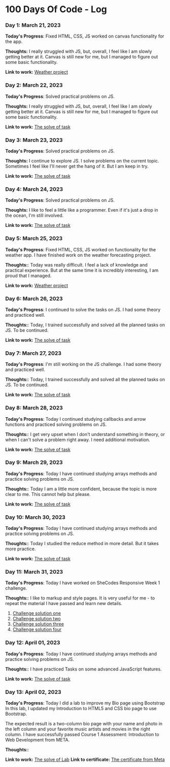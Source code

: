 # 100 Days Of Code - Log

### Day 1: March 21, 2023

**Today's Progress**: Fixed HTML, CSS, JS worked on canvas functionality for the app.

**Thoughts:** I really struggled with JS, but, overall, I feel like I am slowly getting better at it. Canvas is still new for me, but I managed to figure out some basic functionality.

**Link to work:** [Weather project](https://she-codes-weather.netlify.app)

### Day 2: March 22, 2023

**Today's Progress**: Solved practical problems on JS.

**Thoughts:** I really struggled with JS, but, overall, I feel like I am slowly getting better at it. Canvas is still new for me, but I managed to figure out some basic functionality.

**Link to work:** [The solve of task](https://codesandbox.io/s/serene-raman-y39xdf?file=/src/index.js)

### Day 3: March 23, 2023

**Today's Progress**: Solved practical problems on JS.

**Thoughts:** I continue to explore JS. I solve problems on the current topic. Sometimes I feel like I'll never get the hang of it. But I am keep in try.

**Link to work:** [The solve of task](https://codesandbox.io/s/green-moon-empbu8?file=/src/index.js)

### Day 4: March 24, 2023

**Today's Progress**: Solved practical problems on JS.

**Thoughts:** I like to feel a little like a programmer. Even if it's just a drop in the ocean, I'm still involved.

**Link to work:** [The solve of task](https://codesandbox.io/s/upbeat-tereshkova-dpw6v0)

### Day 5: March 25, 2023

**Today's Progress**: Fixed HTML, CSS, JS worked on functionality for the weather app. I have finished work on the weather forecasting project.

**Thoughts:**: Today was really difficult. I feel a lack of knowledge and practical experience. But at the same time it is incredibly interesting, I am proud that I managed.

**Link to work:** [Weather project](https://she-codes-weather.netlify.app/)

### Day 6: March 26, 2023

**Today's Progress**: I continued to solve the tasks on JS. I had some theory and practiced well.

**Thoughts:**: Today, I trained successfully and solved all the planned tasks on JS. To be continued.

**Link to work:** [The solve of task](https://codesandbox.io/s/keen-brahmagupta-6ggp6r?file=/src/index.js)

### Day 7: March 27, 2023

**Today's Progress**: I'm still working on the JS challenge. I had some theory and practiced well.

**Thoughts:**: Today, I trained successfully and solved all the planned tasks on JS. To be continued.

**Link to work:** [The solve of task](https://codesandbox.io/s/restless-waterfall-fi8q71?file=/src/index.js)

### Day 8: March 28, 2023

**Today's Progress**: Today I continued studying callbacks and arrow functions and practiced solving problems on JS.

**Thoughts:**: I get very upset when I don't understand something in theory, or when I can't solve a problem right away. I need additional motivation.

**Link to work:** [The solve of task](https://codesandbox.io/s/sad-pasteur-z1mifn?file=/src/index.js)

### Day 9: March 29, 2023

**Today's Progress**: Today I have continued studying arrays methods and practice solving problems on JS.

**Thoughts:**: Today I am a little more confident, because the topic is more clear to me. This cannot help but please.

**Link to work:** [The solve of task](https://codesandbox.io/s/clever-currying-thwf7o?file=/src/index.js:3394-3436)

### Day 10: March 30, 2023

**Today's Progress**: Today I have continued studying arrays methods and practice solving problems on JS.

**Thoughts:**: Today I studied the reduce method in more detail. But it takes more practice.

**Link to work:** [The solve of task](https://codesandbox.io/s/strange-feistel-nxqvui?file=/src/index.js)

### Day 11: March 31, 2023

**Today's Progress**: Today I have worked on SheCodes Responsive Week 1 challenge.

**Thoughts:**: I like to markup and style pages. It is very useful for me - to repeat the material I have passed and learn new details.

1. [Challenge solution one](https://codesandbox.io/s/multiple-html-pages-challenge-forked-pvvhxr?file=/contact.html)
2. [Challenge solution two](https://codesandbox.io/s/advanced-html-links-challenge-forked-6nd3xn?file=/src/styles.css)
3. [Challenge solution three](https://codesandbox.io/s/css-variables-challenge-forked-zpijbd?file=/src/styles.css)
4. [Challenge solution four](https://codesandbox.io/s/homework-template-forked-kxsvl0?file=/index.html)

### Day 12: April 01, 2023

**Today's Progress**: Today I have continued studying arrays methods and practice solving problems on JS.

**Thoughts:**: I have practiced Tasks on some advanced JavaScript features.

**Link to work:** [The solve of task](https://codesandbox.io/s/strange-feistel-nxqvui?file=/src/index.js)

### Day 13: April 02, 2023

**Today's Progress**: Today I did a lab to improve my Bio page using Bootstrap
In this lab, I updated my Introduction to HTML5 and CSS bio page to use Bootstrap.

The expected result is a two-column bio page with your name and photo in the left column and your favorite music artists and movies in the right column.
I have successfully passed Course 1 Assessment: Introduction to Web Development from META.

**Thoughts:**:

**Link to work:** [The solve of Lab](https://codesandbox.io/s/solitary-night-2xob9q?file=/index.html)
**Link to certificate:** [The certificate from Meta](https://www.coursera.org/account/accomplishments/verify/FP8PBLLWRN6L)

<!-- **Link(s) to work**

1. [Find the Longest Word in a String](https://www.freecodecamp.com/challenges/find-the-longest-word-in-a-string)
2. [Title Case a Sentence](https://www.freecodecamp.com/challenges/title-case-a-sentence) -->
